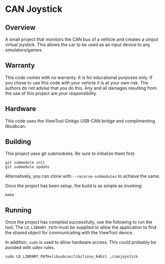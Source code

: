 # CAN Joystick

## Overview

A small project that monitors the CAN bus of a vehicle and creates a uinput
virtual joystick. This allows the car to be used as an input device to
any simulators/games.

## Warranty

This code comes with no warranty. It is for educational purposes only. If you
chose to use this code with your vehicle it is at your own risk. The authors do
not advise that you do this. Any and all damages resulting from the use of this
project are your responsibility.

## Hardware

This code uses the ViewTool Ginkgo USB-CAN bridge and complimenting libusbcan.

## Building

This project uses git submodules. Be sure to initialize them first:

    git submodule init
    git submodule update

Alternatively, you can clone with ``--recurse-submodules`` to achieve the same.

Once the project has been setup, the build is as simple as invoking:

    make

## Running

Once the project has compiled successfully, use the following to run the
tool. The ``LD_LIBRARY_PATH`` must be supplied to allow the application
to find the shared object for communicating with the ViewTool device.

In addition, ``sudo`` is used to allow hardware access. This could probably
be avoided with udev rules.

    sudo LD_LIBRARY_PATH=libusbcan/lib/linux_64bit ./canjoystick
